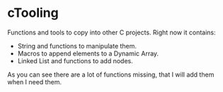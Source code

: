 # cTooling
Functions and tools to copy into other C projects. Right now it contains:
- String and functions to manipulate them.
- Macros to append elements to a Dynamic Array.
- Linked List and functions to add nodes.

As you can see there are a lot of functions missing, that I will add them when I need them.

